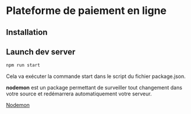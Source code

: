 # Plateforme de paiement en ligne

## Installation


## Launch dev server

```bash
npm run start
````

Cela va exécuter la commande start dans le script du fichier package.json.

**nodemon** est un package permettant de surveiller tout changement dans votre source et redémarrera automatiquement votre serveur.

[Nodemon](https://nodemon.io/)

